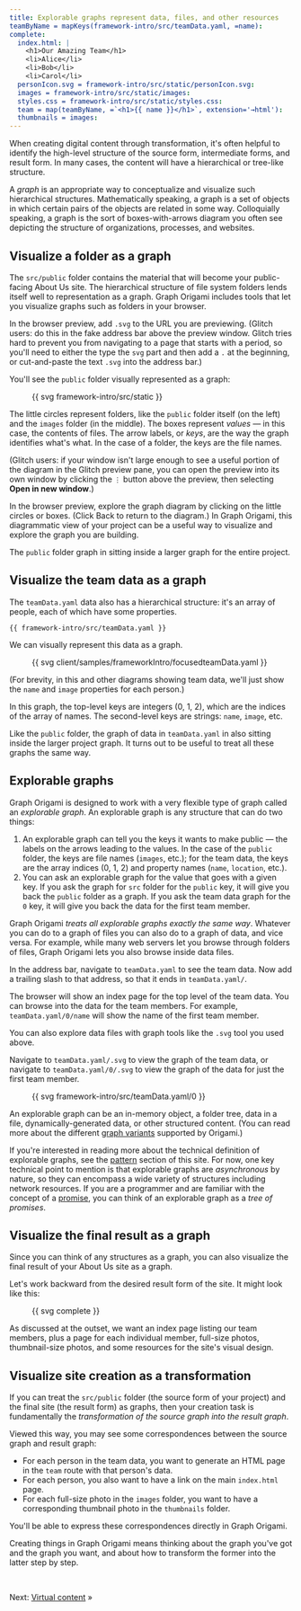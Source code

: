 ```yaml
---
title: Explorable graphs represent data, files, and other resources
teamByName = mapKeys(framework-intro/src/teamData.yaml, =name):
complete:
  index.html: |
    <h1>Our Amazing Team</h1>
    <li>Alice</li>
    <li>Bob</li>
    <li>Carol</li>
  personIcon.svg = framework-intro/src/static/personIcon.svg:
  images = framework-intro/src/static/images:
  styles.css = framework-intro/src/static/styles.css:
  team = map(teamByName, =`<h1>{{ name }}</h1>`, extension='→html'):
  thumbnails = images:
---
```


When creating digital content through transformation, it's often helpful to identify the high-level structure of the source form, intermediate forms, and result form. In many cases, the content will have a hierarchical or tree-like structure.

A _graph_ is an appropriate way to conceptualize and visualize such hierarchical structures. Mathematically speaking, a graph is a set of objects in which certain pairs of the objects are related in some way. Colloquially speaking, a graph is the sort of boxes-with-arrows diagram you often see depicting the structure of organizations, processes, and websites.

## Visualize a folder as a graph

The `src/public` folder contains the material that will become your public-facing About Us site. The hierarchical structure of file system folders lends itself well to representation as a graph. Graph Origami includes tools that let you visualize graphs such as folders in your browser.

<span class="tutorialStep"></span> In the browser preview, add `.svg` to the URL you are previewing. (Glitch users: do this in the fake address bar above the preview window. Glitch tries hard to prevent you from navigating to a page that starts with a period, so you'll need to either the type the `svg` part and then add a `.` at the beginning, or cut-and-paste the text `.svg` into the address bar.)

You'll see the `public` folder visually represented as a graph:

<figure>
{{ svg framework-intro/src/static }}
</figure>

The little circles represent folders, like the `public` folder itself (on the left) and the `images` folder (in the middle). The boxes represent _values_ — in this case, the contents of files. The arrow labels, or _keys_, are the way the graph identifies what's what. In the case of a folder, the keys are the file names.

(Glitch users: if your window isn't large enough to see a useful portion of the diagram in the Glitch preview pane, you can open the preview into its own window by clicking the `⋮` button above the preview, then selecting **Open in new window**.)

<span class="tutorialStep"></span> In the browser preview, explore the graph diagram by clicking on the little circles or boxes. (Click Back to return to the diagram.) In Graph Origami, this diagrammatic view of your project can be a useful way to visualize and explore the graph you are building.

The `public` folder graph in sitting inside a larger graph for the entire project.

## Visualize the team data as a graph

The `teamData.yaml` data also has a hierarchical structure: it's an array of people, each of which have some properties.

```\yaml
{{ framework-intro/src/teamData.yaml }}
```

We can visually represent this data as a graph.

<figure class="constrain">
{{ svg client/samples/frameworkIntro/focusedteamData.yaml }}
</figure>

(For brevity, in this and other diagrams showing team data, we'll just show the `name` and `image` properties for each person.)

In this graph, the top-level keys are integers (0, 1, 2), which are the indices of the array of names. The second-level keys are strings: `name`, `image`, etc.

Like the `public` folder, the graph of data in `teamData.yaml` in also sitting inside the larger project graph. It turns out to be useful to treat all these graphs the same way.

## Explorable graphs

Graph Origami is designed to work with a very flexible type of graph called an _explorable graph_. An explorable graph is any structure that can do two things:

1. An explorable graph can tell you the keys it wants to make public — the labels on the arrows leading to the values. In the case of the `public` folder, the keys are file names (`images`, etc.); for the team data, the keys are the array indices (0, 1, 2) and property names (`name`, `location`, etc.).
1. You can ask an explorable graph for the value that goes with a given key. If you ask the graph for `src` folder for the `public` key, it will give you back the `public` folder as a graph. If you ask the team data graph for the `0` key, it will give you back the data for the first team member.

Graph Origami _treats all explorable graphs exactly the same way_. Whatever you can do to a graph of files you can also do to a graph of data, and vice versa. For example, while many web servers let you browse through folders of files, Graph Origami lets you also browse inside data files.

<span class="tutorialStep"></span> In the address bar, navigate to `teamData.yaml` to see the team data. Now add a trailing slash to that address, so that it ends in `teamData.yaml/`.

The browser will show an index page for the top level of the team data. You can browse into the data for the team members. For example, `teamData.yaml/0/name` will show the name of the first team member.

You can also explore data files with graph tools like the `.svg` tool you used above.

<span class="tutorialStep"></span> Navigate to `teamData.yaml/.svg` to view the graph of the team data, or navigate to `teamData.yaml/0/.svg` to view the graph of the data for just the first team member.

<figure>
{{ svg framework-intro/src/teamData.yaml/0 }}
</figure>

An explorable graph can be an in-memory object, a folder tree, data in a file, dynamically-generated data, or other structured content. (You can read more about the different [graph variants](/core/variants.html) supported by Origami.)

If you're interested in reading more about the technical definition of explorable graphs, see the [pattern](/pattern) section of this site. For now, one key technical point to mention is that explorable graphs are _asynchronous_ by nature, so they can encompass a wide variety of structures including network resources. If you are a programmer and are familiar with the concept of a [promise](https://en.wikipedia.org/wiki/Futures_and_promises), you can think of an explorable graph as a _tree of promises_.

## Visualize the final result as a graph

Since you can think of any structures as a graph, you can also visualize the final result of your About Us site as a graph.

Let's work backward from the desired result form of the site. It might look like this:

<figure>
{{ svg complete }}
</figure>

As discussed at the outset, we want an index page listing our team members, plus a page for each individual member, full-size photos, thumbnail-size photos, and some resources for the site's visual design.

## Visualize site creation as a transformation

If you can treat the `src/public` folder (the source form of your project) and the final site (the result form) as graphs, then your creation task is fundamentally the _transformation of the source graph into the result graph_.

Viewed this way, you may see some correspondences between the source graph and result graph:

- For each person in the team data, you want to generate an HTML page in the `team` route with that person's data.
- For each person, you also want to have a link on the main `index.html` page.
- For each full-size photo in the `images` folder, you want to have a corresponding thumbnail photo in the `thumbnails` folder.

You'll be able to express these correspondences directly in Graph Origami.

Creating things in Graph Origami means thinking about the graph you've got and the graph you want, and about how to transform the former into the latter step by step.

&nbsp;

Next: [Virtual content](intro3.html) »
